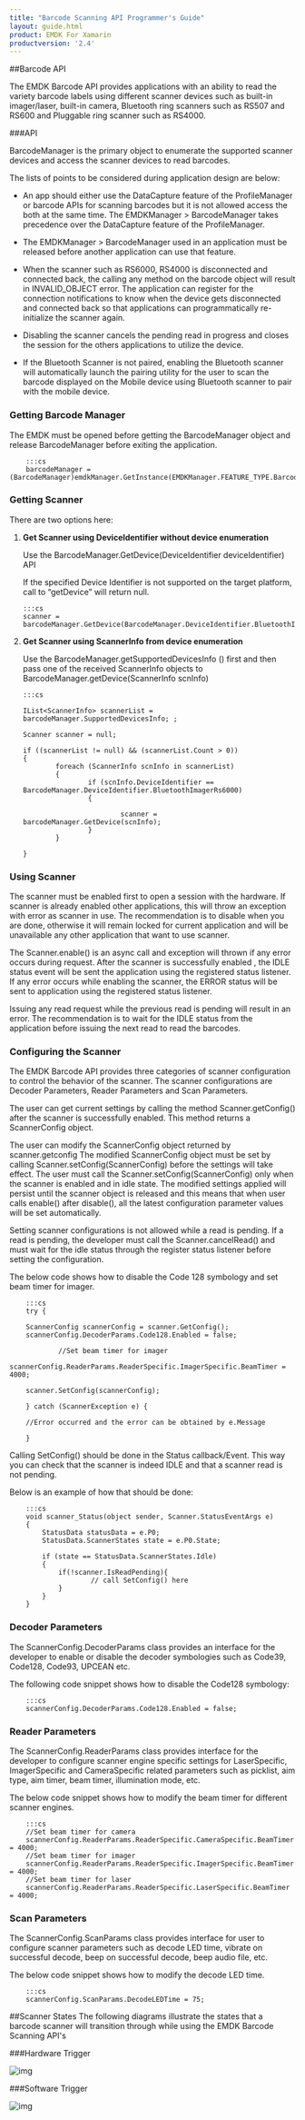 ```yaml
---
title: "Barcode Scanning API Programmer's Guide"
layout: guide.html
product: EMDK For Xamarin
productversion: '2.4'
---
```


##Barcode API

The EMDK Barcode API provides applications with an ability to read the
variety barcode labels using different scanner devices such as built-in
imager/laser, built-in camera, Bluetooth ring scanners such as RS507 and
RS600 and Pluggable ring scanner such as RS4000.

###API


BarcodeManager is the primary object to enumerate the supported scanner
devices and access the scanner devices to read barcodes.

The lists of points to be considered during application design are
below:

-   An app should either use the DataCapture feature of the ProfileManager or barcode APIs for scanning barcodes  but it is not allowed access the both at the same time. The EMDKManager > BarcodeManager takes precedence over the DataCapture feature of the ProfileManager.


-   The EMDKManager > BarcodeManager used in an application must be released before another application can use that feature.

-   When the scanner such as RS6000, RS4000 is disconnected and connected back, the calling any method on the barcode object will result in INVALID_OBJECT error. The application can register for the connection notifications to know when the device gets disconnected and connected back so that applications can programmatically  re-initialize the scanner again.


-   Disabling the scanner cancels the pending read in progress and closes the session for the others applications to utilize the device.

-   If the Bluetooth Scanner is not paired, enabling the Bluetooth scanner will automatically launch the pairing utility for the user to scan the barcode displayed on the Mobile device using Bluetooth scanner to pair with the mobile device.

### Getting Barcode Manager

The EMDK must be opened before getting the BarcodeManager object and
release BarcodeManager before exiting the application.

        :::cs
        barcodeManager = (BarcodeManager)emdkManager.GetInstance(EMDKManager.FEATURE_TYPE.Barcode);
        

### Getting Scanner

There are two options here:

1.  **Get Scanner using DeviceIdentifier without device enumeration**

	Use the BarcodeManager.GetDevice(DeviceIdentifier deviceIdentifier) API

	If the specified Device Identifier is not supported on the target platform, call to “getDevice” will return null.

        :::cs
        scanner = barcodeManager.GetDevice(BarcodeManager.DeviceIdentifier.BluetoothImagerRs6000);

2.  **Get Scanner using ScannerInfo from device enumeration**

    Use the BarcodeManager.getSupportedDevicesInfo () first and then pass one of the received ScannerInfo objects to BarcodeManager.getDevice(ScannerInfo scnInfo)

        :::cs
        
        IList<ScannerInfo> scannerList = barcodeManager.SupportedDevicesInfo; ;

        Scanner scanner = null;

        if ((scannerList != null) && (scannerList.Count > 0))
        {
                foreach (ScannerInfo scnInfo in scannerList)
                {
                        if (scnInfo.DeviceIdentifier == BarcodeManager.DeviceIdentifier.BluetoothImagerRs6000)
                        {

                                scanner = barcodeManager.GetDevice(scnInfo);
                        }
                }

        }


### Using Scanner

The scanner must be enabled first to open a session with the hardware. If scanner is already enabled other applications, this will throw an exception with error as scanner in use. The recommendation is to disable when you are done, otherwise it will remain locked for current application and will be unavailable any other application that want to use scanner.

The Scanner.enable() is an async call and exception will thrown if any error occurs during request. After the scanner is successfully enabled , the IDLE status event will be sent the application using the registered status listener. If any error occurs while enabling the scanner, the ERROR status will be sent to application using the registered status listener.

Issuing any read request while the previous read is pending will result in an error. The recommendation is to wait for the IDLE status from the application before issuing the next read to read the barcodes.



### Configuring the Scanner

The EMDK Barcode API provides three categories of scanner configuration to control the behavior of the scanner. The scanner configurations are Decoder Parameters, Reader Parameters and Scan Parameters. 

The user can get current settings by calling the method Scanner.getConfig() after the scanner is successfully enabled. This method returns a ScannerConfig object.

The user can modify the ScannerConfig object returned by scanner.getconfig The modified ScannerConfig object must be set by calling Scanner.setConfig(ScannerConfig) before the settings will take effect. The user must call the Scanner.setConfig(ScannerConfig) only when the scanner is enabled and in idle state.   The modified settings applied will persist until the scanner object is released and this means that when user calls enable() after disable(), all the latest configuration parameter values will be set automatically.  

Setting scanner configurations is not allowed while a read is pending. If a read is pending, the developer must call the Scanner.cancelRead() and must wait for the idle status through the register status listener before setting the configuration.

The below code shows how to disable the Code 128 symbology and set beam timer for imager.

        :::cs
        try {

        ScannerConfig scannerConfig = scanner.GetConfig();
        scannerConfig.DecoderParams.Code128.Enabled = false; 
                
                //Set beam timer for imager
                scannerConfig.ReaderParams.ReaderSpecific.ImagerSpecific.BeamTimer = 4000;

        scanner.SetConfig(scannerConfig); 

        } catch (ScannerException e) {

        //Error occurred and the error can be obtained by e.Message

        }


Calling SetConfig() should be done in the Status callback/Event. This way you can check that the scanner is indeed IDLE and that a scanner read is not pending.

Below is an example of how that should be done:

        :::cs
        void scanner_Status(object sender, Scanner.StatusEventArgs e)
        {
            StatusData statusData = e.P0;
            StatusData.ScannerStates state = e.P0.State;

            if (state == StatusData.ScannerStates.Idle)
            {
                if(!scanner.IsReadPending){
                        // call SetConfig() here
                }
            }
        }


### Decoder Parameters

The ScannerConfig.DecoderParams class provides an interface for the developer to enable or disable the decoder symbologies such as Code39, Code128, Code93, UPCEAN etc.  

The following code snippet shows how to disable the Code128 symbology:

        :::cs
        scannerConfig.DecoderParams.Code128.Enabled = false;

### Reader Parameters

The ScannerConfig.ReaderParams class provides interface for the developer to configure scanner engine specific settings for LaserSpecific, ImagerSpecific and CameraSpecific related parameters such as picklist, aim type, aim timer, beam timer, illumination mode, etc.

The below code snippet shows how to modify the beam timer for different scanner engines.

        :::cs
        //Set beam timer for camera
        scannerConfig.ReaderParams.ReaderSpecific.CameraSpecific.BeamTimer = 4000;
        //Set beam timer for imager
        scannerConfig.ReaderParams.ReaderSpecific.ImagerSpecific.BeamTimer = 4000;
        //Set beam timer for laser
        scannerConfig.ReaderParams.ReaderSpecific.LaserSpecific.BeamTimer = 4000;

### Scan Parameters
The ScannerConfig.ScanParams class provides interface for user to configure scanner parameters such as decode LED time, vibrate on successful decode, beep on successful decode, beep audio file, etc. 

The below code snippet shows how to modify the decode LED time.

        :::cs
        scannerConfig.ScanParams.DecodeLEDTime = 75;



##Scanner States
The following diagrams illustrate the states that a barcode scanner will transition through while using the EMDK Barcode Scanning API's


###Hardware Trigger

![img](hardware-trigger.png)

###Software Trigger

![img](software-trigger.png)

